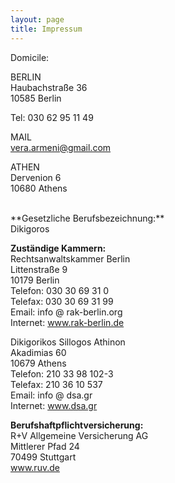 ```yaml
---
layout: page
title: Impressum
---
```


Domicile:

BERLIN<br>
Haubachstraße 36<br>
10585 Berlin<br>

Tel: 030 62 95 11 49

MAIL<br>
vera.armeni@gmail.com

ATHEN<br>
Dervenion 6<br>
10680 Athens

<br>
**Gesetzliche Berufsbezeichnung:**<br>
Dikigoros 

**Zuständige Kammern:** <br>
Rechtsanwaltskammer Berlin<br>
Littenstraße 9<br>
10179 Berlin<br>
Telefon: 030 30 69 31 0<br>
Telefax: 030 30 69 31 99<br>
Email: info @ rak-berlin.org<br>
Internet: www.rak-berlin.de<br>

Dikigorikos Sillogos Athinon<br>
Akadimias 60<br>
10679 Athens<br>
Telefon: 210 33 98 102-3<br>
Telefax: 210 36 10 537<br>
Email: info @ dsa.gr<br>
Internet: www.dsa.gr<br>

**Berufshaftpflichtversicherung:**<br>
R+V Allgemeine Versicherung AG<br>
Mittlerer Pfad 24<br>
70499 Stuttgart<br>
www.ruv.de<br>



